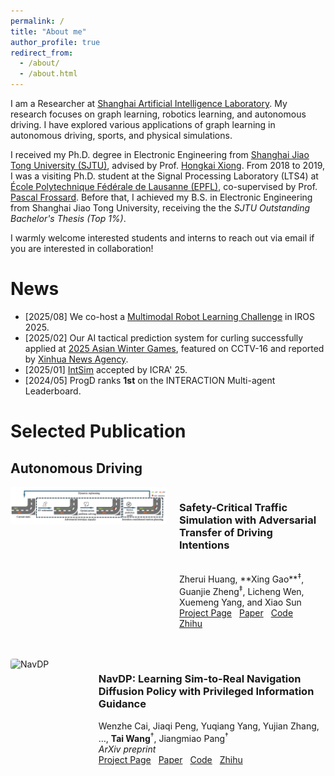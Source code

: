 ```yaml
---
permalink: /
title: "About me"
author_profile: true
redirect_from: 
  - /about/
  - /about.html
---
```

I am a Researcher at [Shanghai Artificial Intelligence Laboratory](https://www.shlab.org.cn/). My research focuses on graph learning, robotics learning, and autonomous driving. I have explored various applications of graph learning in autonomous driving, sports, and physical simulations.

I received my Ph.D. degree in Electronic Engineering from [Shanghai Jiao Tong University (SJTU)](https://en.sjtu.edu.cn), advised by Prof. [Hongkai Xiong](https://min.sjtu.edu.cn/En/FacultyShow/4?Vid=14). From 2018 to 2019, I was a visiting Ph.D. student at the Signal Processing Laboratory (LTS4) at [École Polytechnique Fédérale de Lausanne (EPFL)](https://www.epfl.ch/en/), co-supervised by Prof. [Pascal Frossard](https://people.epfl.ch/pascal.frossard). Before that, I achieved my B.S. in Electronic Engineering from Shanghai Jiao Tong University, receiving the the *SJTU Outstanding Bachelor's Thesis (Top 1%)*.

I warmly welcome interested students and interns to reach out via email if you are interested in collaboration!

News
======
* \[2025/08\] We co-host a [Multimodal Robot Learning Challenge](https://internrobotics.shlab.org.cn/challenge/2025/) in IROS 2025. 
* \[2025/02\] Our AI tactical prediction system for curling successfully applied at [2025 Asian Winter Games](https://www.harbin2025.com/english/index.html), featured on CCTV-16 and reported by [Xinhua News Agency](https://www.news.cn/sports/20250214/96fecff076cf4918bcbacc2540d6f837/c.html).
* \[2025/01\] [IntSim](https://arxiv.org/abs/2503.05180) accepted by ICRA' 25.
* \[2024/05\] ProgD ranks **1st** on the INTERACTION Multi-agent Leaderboard.

Selected Publication
======
## Autonomous Driving

<!-- ---------- 仅此一段 CSS；可放到 <head> 或这里 ---------- -->
<style>
.paper-item {
  display: flex;               /* 左右排布 */
  align-items: flex-start;     /* 顶端对齐 */
  margin-bottom: 3rem;         /* 每篇之间留空 */
}
.paper-item img {
  width: 250px;                /* 调整图片宽度 */
  margin-right: 20px;          /* 图文间距 */
  border-radius: 4px;          /* 可选：圆角 */
}
.paper-meta { max-width: 700px; }
.paper-links a { margin-right: 8px; }
</style>

<!-- ------------------ Paper 1 ------------------ -->
<div class="paper-item">
  <img src="/assets/intsim.png" alt="IntSim">
  
  <div class="paper-meta" markdown="1">
  
### **Safety-Critical Traffic Simulation with Adversarial Transfer of Driving Intentions** 

<br>
Zherui Huang, **Xing Gao**<sup>‡</sup>, Guanjie Zheng<sup>‡</sup>, Licheng Wen, Xuemeng Yang, and Xiao Sun

<span class="paper-links">
  <a href="https://project.page/streamvln">Project Page</a>
  <a href="https://arxiv.org/abs/xxxx.xxxxx">Paper</a>
  <a href="https://github.com/xxx/streamvln">Code</a>
  <a href="https://zhuanlan.zhihu.com/p/xxxxxx">Zhihu</a>
</span>
  
  </div>
</div>

<!-- ------------------ Paper 2 ------------------ -->
<div class="paper-item">
  <img src="/assets/images/navdp.png" alt="NavDP">
  
  <div class="paper-meta">
  
### **NavDP: Learning Sim-to-Real Navigation Diffusion Policy with Privileged Information Guidance**

Wenzhe Cai, Jiaqi Peng, Yuqiang Yang, Yujian Zhang, …, **Tai Wang**<sup>†</sup>, Jiangmiao Pang<sup>†</sup>  
*ArXiv preprint*  
<span class="paper-links">
  <a href="https://project.page/navdp">Project Page</a>
  <a href="https://arxiv.org/abs/yyyy.yyyyy">Paper</a>
  <a href="https://github.com/xxx/navdp">Code</a>
  <a href="https://zhuanlan.zhihu.com/p/yyyyyy">Zhihu</a>
</span>
  
  </div>
</div>
